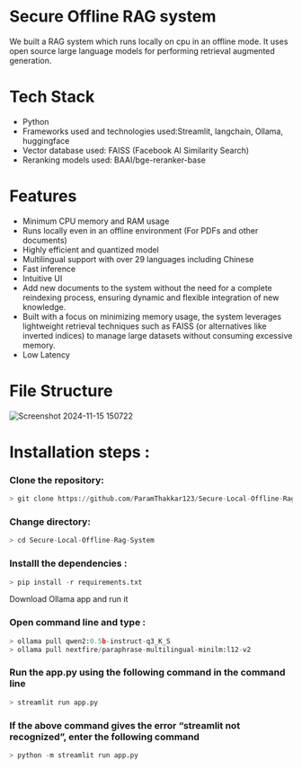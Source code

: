 # Secure Offline RAG system

We built a RAG system which runs locally on cpu in an offline mode. It uses open source large language models for performing retrieval augmented generation. 

# Tech Stack  
- Python
- Frameworks used and technologies used:Streamlit, langchain, Ollama, huggingface 
- Vector database used: FAISS (Facebook AI Similarity Search)
- Reranking models used: BAAI/bge-reranker-base

# Features  

- Minimum CPU memory and RAM usage
- Runs locally even in an offline environment (For PDFs and other documents)
- Highly efficient and quantized model
- Multilingual support with over 29 languages including Chinese
- Fast inference
- Intuitive UI
- Add new documents to the system without the need for a complete reindexing process, ensuring dynamic and flexible integration of new knowledge.
 - Built with a focus on minimizing memory usage, the system leverages lightweight retrieval techniques such as FAISS (or alternatives like inverted indices) to manage large datasets without consuming excessive memory.
- Low Latency

# File Structure 
![Screenshot 2024-11-15 150722](https://github.com/user-attachments/assets/ad5bf8bf-634a-477d-aee0-d304026b69ae)


# Installation steps : 

### Clone the repository: 

```Python
> git clone https://github.com/ParamThakkar123/Secure-Local-Offline-Rag-System.git
```
### Change directory: 
```Python
> cd Secure-Local-Offline-Rag-System
```
### Installl the dependencies : 
```Python
> pip install -r requirements.txt
```
Download Ollama app and run it

### Open command line and type : 
```Python
> ollama pull qwen2:0.5b-instruct-q3_K_S
> ollama pull nextfire/paraphrase-multilingual-minilm:l12-v2
```


### Run the app.py using the following command in the command line
```Python
> streamlit run app.py
```

### If the above command gives the error “streamlit not recognized”, enter the following command
```Python
> python -m streamlit run app.py
```


